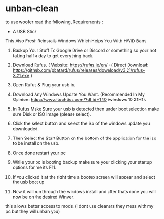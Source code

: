 # unban-clean
to use woofer read the following,
Requirements : 
- A USB Stick 

This Also Fresh Reinstalls Windows Which Helps You With HWID Bans

1) Backup Your Stuff To Google Drive or Discord or something so your not taking half a day to get everything back.

2) Download Rufus.
( Website: https://rufus.ie/en/ )
( Direct Download: https://github.com/pbatard/rufus/releases/download/v3.21/rufus-3.21.exe )

3) Open Rufus & Plug your usb in.

4) Download Any Windows Update You Want.
(Recommended In My Opinion: https://www.itechtics.com/?dl_id=140 (windows 10 21H1).

5) In Rufus Make Sure your usb is detected then under boot selection make sure Disk or ISO image (please select).

6) Click the select button and select the iso of the windows update you downloaded.

7) Then Select the Start Button on the bottom of the application for the iso to be install on the usb.

8) Once done restart your pc

9) While your pc is booting backup make sure your clicking your startup options for me its F11.

10) If you clicked it at the right time a bootup screen will appear and select the usb boot up

11) Now it will run through the windows install and after thats done you will now be on the desired Winver.

this allows better access to mods, (i dont use cleaners they mess with my pc but they will unban you)
